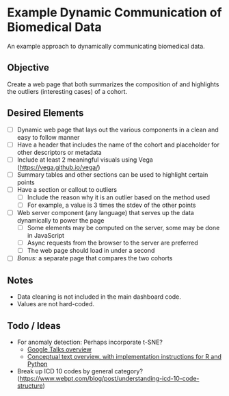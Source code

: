 # Example Dynamic Communication of Biomedical Data

An example approach to dynamically communicating biomedical data.

## Objective

Create a web page that both summarizes the composition of and highlights the outliers (interesting cases) of a cohort.

## Desired Elements

- [ ] Dynamic web page that lays out the various components in a clean and easy to follow manner
- [ ] Have a header that includes the name of the cohort and placeholder for other descriptors or metadata
- [ ] Include at least 2 meaningful visuals using Vega (https://vega.github.io/vega/)
- [ ] Summary tables and other sections can be used to highlight certain points
- [ ] Have a section or callout to outliers
	- [ ] Include the reason why it is an outlier based on the method used
	- [ ] For example, a value is 3 times the stdev of the other points
- [ ] Web server component (any language) that serves up the data dynamically to power the page
	- [ ] Some elements may be computed on the server, some may be done in JavaScript
	- [ ] Async requests from the browser to the server are preferred
	- [ ] The web page should load in under a second
- [ ] *Bonus:* a separate page that compares the two cohorts

## Notes

- Data cleaning is not included in the main dashboard code.
- Values are not hard-coded.

## Todo / Ideas

- For anomaly detection: Perhaps incorporate t-SNE?
  - [Google Talks overview](https://medium.com/@Zelros/anomaly-detection-with-t-sne-211857b1cd00)
  - [Conceptual text overview, with implementation instructions for R and Python](https://www.analyticsvidhya.com/blog/2017/01/t-sne-implementation-r-python/)
- Break up ICD 10 codes by general category? (https://www.webpt.com/blog/post/understanding-icd-10-code-structure)
